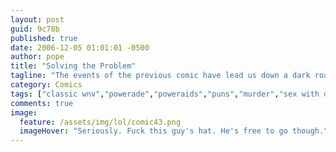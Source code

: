 ```yaml
---
layout: post
guid: 9c78b
published: true
date: 2006-12-05 01:01:01 -0500
author: pope
title: "Solving the Problem"
tagline: "The events of the previous comic have lead us down a dark road, from which there can be no return. Our responsibility is now clear. It is a time to take action and rectify this mistake."
category: Comics
tags: ["classic wnv","powerade","poweraids","puns","murder","sex with drinks","perfectly reasonable reactions"]
comments: true 
image:
  feature: /assets/img/lol/comic43.png
  imageHover: "Seriously. Fuck this guy's hat. He's free to go though."
---
```


